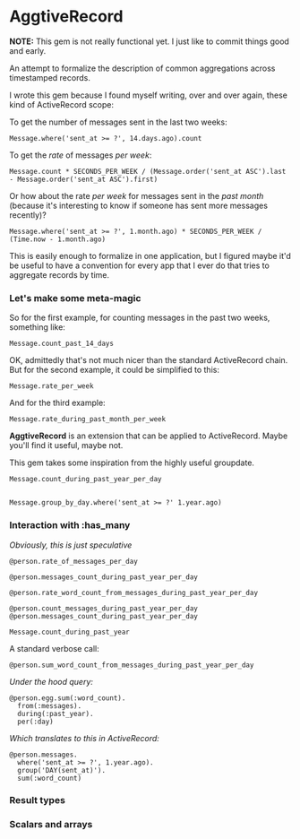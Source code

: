 # AggtiveRecord

**NOTE:** This gem is not really functional yet. I just like to commit things good and early.

An attempt to formalize the description of common aggregations across timestamped records.

I wrote this gem because I found myself writing, over and over again, these kind of ActiveRecord scope:


To get the number of messages sent in the last two weeks:

    Message.where('sent_at >= ?', 14.days.ago).count 

To get the *rate* of messages *per week*:

    Message.count * SECONDS_PER_WEEK / (Message.order('sent_at ASC').last - Message.order('sent_at ASC').first) 

Or how about the rate *per week* for messages sent in the *past month* (because it's interesting to know if someone has sent more messages recently)?

    Message.where('sent_at >= ?', 1.month.ago) * SECONDS_PER_WEEK / (Time.now - 1.month.ago)

This is easily enough to formalize in one application, but I figured maybe it'd be useful to have a convention for every app that I ever do that tries to aggregate records by time.

### Let's make some meta-magic

So for the first example, for counting messages in the past two weeks, something like:

    Message.count_past_14_days

OK, admittedly that's not much nicer than the standard ActiveRecord chain. But for the second example, it could be simplified to this:

    Message.rate_per_week

And for the third example:

    Message.rate_during_past_month_per_week



**AggtiveRecord** is an extension that can be applied to ActiveRecord. Maybe you'll find it useful, maybe not.


This gem takes some inspiration from the highly useful groupdate.


    Message.count_during_past_year_per_day


    Message.group_by_day.where('sent_at >= ?' 1.year.ago)






### Interaction with :has_many

*Obviously, this is just speculative*

    @person.rate_of_messages_per_day

    @person.messages_count_during_past_year_per_day

    @person.rate_word_count_from_messages_during_past_year_per_day

    @person.count_messages_during_past_year_per_day
    @person.messages_count_during_past_year_per_day

    Message.count_during_past_year


A standard verbose call:

    @person.sum_word_count_from_messages_during_past_year_per_day


*Under the hood query:*

    @person.egg.sum(:word_count).
      from(:messages).
      during(:past_year).
      per(:day)

*Which translates to this in ActiveRecord:*

    @person.messages.
      where('sent_at >= ?', 1.year.ago).
      group('DAY(sent_at)').
      sum(:word_count)
  

### Result types




### Scalars and arrays


